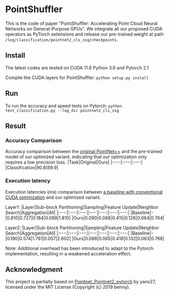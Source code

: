 # PointShuffler
This is the code of paper "PointShuffler: Accelerating Point Cloud Neural Networks on General-Purpose GPUs".
We integrate all our proposed CUDA operators as PyTorch extensions and release our pre-trained weight at path ```/log/classification/pointnet2_cls_ssg/checkpoints```.
 
## Install
The latest codes are tested on CUDA 11.8  Python 3.8 and Pytorch 2.1

Compile the CUDA layers for PointShuffler:
```python setup.py install```

## Run
To run the accuracy and speed tests on Pytorch:
```python test_classification.py --log_dir pointnet2_cls_ssg```

## Result
### Accuracy Comparison
Accuracy comparison between the [original PointNet++](https://github.com/horizon-research/efficient-deep-learning-for-point-clouds) and the pre-trained model of our optimized variant, indicating that our optimization only requires a low precision loss.
|Task|Original|Ours|
|:---:|:---:|:---:|
|Classification|90.8|89.9|

### Execution latency
Execution latencies (ms) comparison between [a baseline with conventional CUDA optimization](https://github.com/facebookresearch/votenet) and our optimized variant.

Layer1:
|Layer|Sub-block Partitioning|Sampling|Feature Update|Neighbor Search|Aggregation|All|
|:---:|:---:|:---:|:---:|:---:|:---:|:---:|
|Baseline|-|0.810|0.727|0.184|0.089|1.810|
|Ours|0.090|0.068|0.415|0.126|0.064|0.764|

Layer2:
|Layer|Sub-block Partitioning|Sampling|Feature Update|Neighbor Search|Aggregation|All|
|:---:|:---:|:---:|:---:|:---:|:---:|:---:|
|Baseline|-|0.190|0.574|1.781|0.057|2.602|
|Ours|0.088|0.065|0.418|0.132|0.063|0.768|

Note: Additional overhead has been introduced to adapt to the Pytorch implementation, resulting in a weakened acceleration effect.

## Acknowledgment
This project is partially based on [Pointnet_Pointnet2_pytorch](https://github.com/yanx27/Pointnet_Pointnet2_pytorch) by yanx27, licensed under the MIT License (Copyright (c) 2019 benny).




